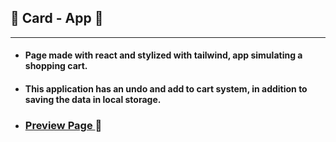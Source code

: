 ##  🛒 Card - App 🛒
 ______________________________________________________________________________________________________________________________________

- #### Page made with react and stylized with tailwind, app simulating a shopping cart.
- #### This application has an undo and add to cart system, in addition to saving the data in local storage.

- ### [ Preview Page ](https://matias-d.github.io/cart-app/) 🛒



